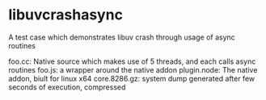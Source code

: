 # libuvcrashasync
A test case which demonstrates libuv crash through usage of async routines

foo.cc: Native source which makes use of 5 threads, and each calls async routines
foo.js: a wrapper around the native addon
plugin.node: The native addon, biult for linux x64
core.8286.gz: system dump generated after few seconds of execution, compressed
